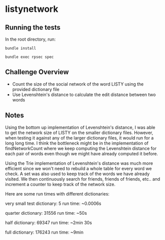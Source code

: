 # listynetwork

## Running the tests
In the root directory, run:

`bundle install`

`bundle exec rpsec spec`

## Challenge Overview
* Count the size of the social network of the word LISTY using the provided dictionary file
* Use Levenshtein's distance to calculate the edit distance between two words

## Notes
Using the bottom up implementation of Levenshtein's distance, I was able to get the network size of LISTY on the smaller dictionary files. However, when testing it against any of the larger dictionary files, it would run for a long long time. I think the bottleneck might be in the implementation of findNetworkCount where we keep computing the Levenshtein distance for each pair of words even though we might have already computed it before.

Using the Trie implementation of Levenshtein's distance was much more efficient since we won't need to rebuild a whole table for every word we check. A set was also used to keep track of the words we have already visited. We then continuously search for friends, friends of friends, etc.. and increment a counter to keep track of the network size.

Here are some run times with different dictionaries:

very small test dictionary: 5
run time: ~0.0006s

quarter dictionary: 31556
run time: ~50s

half dictionary: 69347
run time: ~2min 30s

full dictionary: 176243
run time: ~9min
